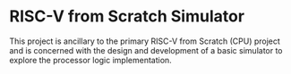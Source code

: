 # RISC-V from Scratch Simulator

This project is ancillary to the primary RISC-V from Scratch (CPU) project and is concerned with the design and
development of a basic simulator to explore the processor logic implementation.
